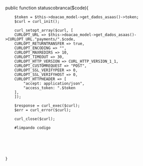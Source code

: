  public function statuscobranca($code){
        


       
        $token = $this->doacao_model->get_dados_asaas()->token;
        $curl = curl_init();

        curl_setopt_array($curl, [
        CURLOPT_URL => $this->doacao_model->get_dados_asaas()->CURLOPT_URL."payments/".$code,
        CURLOPT_RETURNTRANSFER => true,
        CURLOPT_ENCODING => "",
        CURLOPT_MAXREDIRS => 10,
        CURLOPT_TIMEOUT => 30,
        CURLOPT_HTTP_VERSION => CURL_HTTP_VERSION_1_1,
        CURLOPT_CUSTOMREQUEST => "POST",
        CURLOPT_SSL_VERIFYPEER => 0,
        CURLOPT_SSL_VERIFYHOST => 0,
        CURLOPT_HTTPHEADER => [
            "accept: application/json",
            "access_token: ".$token 
        ],
        ]);

        $response = curl_exec($curl);
        $err = curl_error($curl);

        curl_close($curl);

        #limpando codigo

        




    }
